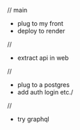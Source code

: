 // main

- plug to my front
- deploy to render

//

- extract api in web

//

- plug to a postgres
- add auth login etc./

//

- try graphql

